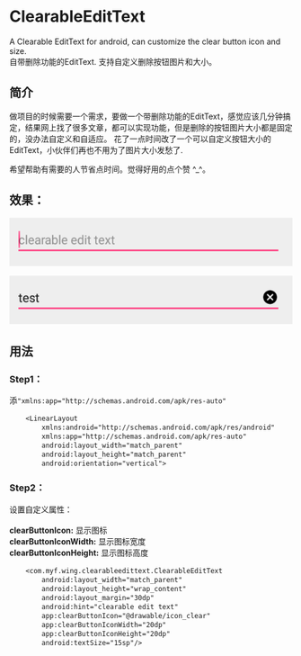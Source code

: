 # ClearableEditText
A Clearable EditText for android, can customize the clear button icon and size.<br>
自带删除功能的EditText. 支持自定义删除按钮图片和大小。

## 简介
做项目的时候需要一个需求，要做一个带删除功能的EditText，感觉应该几分钟搞定，结果网上找了很多文章，都可以实现功能，但是删除的按钮图片大小都是固定的，没办法自定义和自适应。
花了一点时间改了一个可以自定义按钮大小的EditText，小伙伴们再也不用为了图片大小发愁了.

希望帮助有需要的人节省点时间。觉得好用的点个赞 ^_^。


## 效果：
![](screen1.png)

![](screen2.png)


## 用法
### Step1： 

添`"xmlns:app="http://schemas.android.com/apk/res-auto"`


        <LinearLayout
            xmlns:android="http://schemas.android.com/apk/res/android"
            xmlns:app="http://schemas.android.com/apk/res-auto"
            android:layout_width="match_parent"
            android:layout_height="match_parent"
            android:orientation="vertical">

### Step2：
设置自定义属性：<br>\
**clearButtonIcon:** 显示图标<br>
**clearButtonIconWidth:** 显示图标宽度 <br>
**clearButtonIconHeight:** 显示图标高度 <br>

        <com.myf.wing.clearableedittext.ClearableEditText
            android:layout_width="match_parent"
            android:layout_height="wrap_content"
            android:layout_margin="30dp"
            android:hint="clearable edit text"
            app:clearButtonIcon="@drawable/icon_clear"
            app:clearButtonIconWidth="20dp"
            app:clearButtonIconHeight="20dp"
            android:textSize="15sp"/>


